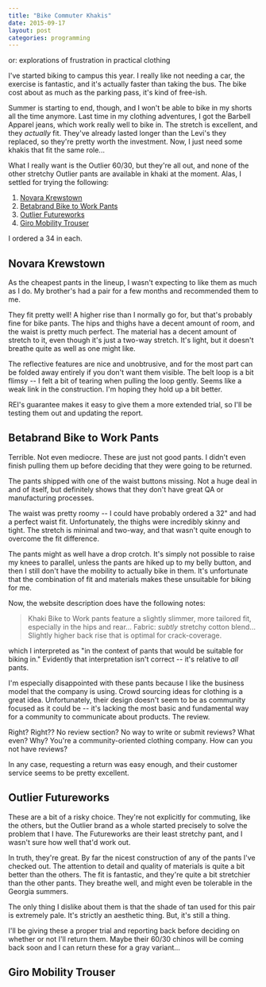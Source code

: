 ```yaml
---
title: "Bike Commuter Khakis"
date: 2015-09-17
layout: post
categories: programming
---
```


or: explorations of frustration in practical clothing

I've started biking to campus this year.
I really like not needing a car, the exercise is fantastic, and it's actually faster than taking the bus.
The bike cost about as much as the parking pass, it's kind of free-ish.

Summer is starting to end, though, and I won't be able to bike in my shorts all the time anymore.
Last time in my clothing adventures, I got the Barbell Apparel jeans, which work really well to bike in.
The stretch is excellent, and they *actually* fit.
They've already lasted longer than the Levi's they replaced, so they're pretty worth the investment.
Now, I just need some khakis that fit the same role...

What I really want is the Outlier 60/30, but they're all out, and none of the other stretchy Outlier pants are available in khaki at the moment.
Alas, I settled for trying the following:

1. [Novara Krewstown](https://www.rei.com/product/877887/novara-krewstown-bike-pants-mens) 
2. [Betabrand Bike to Work Pants](https://www.betabrand.com/khaki-bike-to-work-pants.html)
3. [Outlier Futureworks](http://shop.outlier.cc/shop/retail/futureworks.html)
4. [Giro Mobility Trouser](http://www.giro.com/us_en/m-mobility-trouser.html)

I ordered a 34 in each.

## Novara Krewstown

As the cheapest pants in the lineup, I wasn't expecting to like them as much as I do.
My brother's had a pair for a few months and recommended them to me.

They fit pretty well!
A higher rise than I normally go for, but that's probably fine for bike pants.
The hips and thighs have a decent amount of room, and the waist is pretty much perfect.
The material has a decent amount of stretch to it, even though it's just a two-way stretch.
It's light, but it doesn't breathe quite as well as one might like.

The reflective features are nice and unobtrusive, and for the most part can be folded away entirely if you don't want them visible.
The belt loop is a bit flimsy -- I felt a bit of tearing when pulling the loop gently.
Seems like a weak link in the construction.
I'm hoping they hold up a bit better.

REI's guarantee makes it easy to give them a more extended trial, so I'll be testing them out and updating the report.

## Betabrand Bike to Work Pants

Terrible.
Not even mediocre.
These are just not good pants.
I didn't even finish pulling them up before deciding that they were going to be returned.

The pants shipped with one of the waist buttons missing.
Not a huge deal in and of itself, but definitely shows that they don't have great QA or manufacturing processes.

The waist was pretty roomy -- I could have probably ordered a 32" and had a perfect waist fit.
Unfortunately, the thighs were incredibly skinny and tight.
The stretch is minimal and two-way, and that wasn't quite enough to overcome the fit difference.

The pants might as well have a drop crotch.
It's simply not possible to raise my knees to parallel, unless the pants are hiked up to my belly button, and then I still don't have the mobility to actually bike in them.
It's unfortunate that the combination of fit and materials makes these unsuitable for biking for me.

Now, the website description does have the following notes:

> Khaki Bike to Work pants feature a slightly slimmer, more tailored fit, especially in the hips and rear...
> Fabric: *subtly* stretchy cotton blend...
> Slightly higher back rise that is optimal for crack-coverage.

which I interpreted as "in the context of pants that would be suitable for biking in."
Evidently that interpretation isn't correct -- it's relative to *all* pants.

I'm especially disappointed with these pants because I like the business model that the company is using.
Crowd sourcing ideas for clothing is a great idea.
Unfortunately, their design doesn't seem to be as community focused as it could be -- it's lacking the most basic and fundamental way for a community to communicate about products.
The review.

Right? Right?? No review section?
No way to write or submit reviews? What even? Why?
You're a community-oriented clothing company. How can you not have reviews?

In any case, requesting a return was easy enough, and their customer service seems to be pretty excellent.

## Outlier Futureworks

These are a bit of a risky choice.
They're not explicitly for commuting, like the others, but the Outlier brand as a whole started precisely to solve the problem that I have.
The Futureworks are their least stretchy pant, and I wasn't sure how well that'd work out.

In truth, they're great.
By far the nicest construction of any of the pants I've checked out.
The attention to detail and quality of materials is quite a bit better than the others.
The fit is fantastic, and they're quite a bit stretchier than the other pants.
They breathe well, and might even be tolerable in the Georgia summers.

The only thing I dislike about them is that the shade of tan used for this pair is extremely pale.
It's strictly an aesthetic thing.
But, it's still a thing.

I'll be giving these a proper trial and reporting back before deciding on whether or not I'll return them.
Maybe their 60/30 chinos will be coming back soon and I can return these for a gray variant...

## Giro Mobility Trouser
